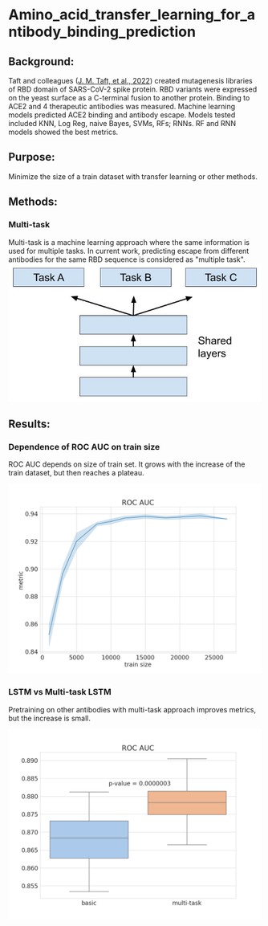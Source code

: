 # Amino_acid_transfer_learning_for_antibody_binding_prediction

## Background:
Taft and colleagues ([J. M. Taft, et al., 2022](https://www.ncbi.nlm.nih.gov/pmc/articles/PMC9428596/)) created mutagenesis libraries of RBD domain of SARS-CoV-2 spike protein. RBD variants were expressed on the yeast surface as a C-terminal fusion to another protein. Binding to ACE2 and 4 therapeutic antibodies was measured.
Machine learning models predicted ACE2 binding and antibody escape. Models tested included KNN, Log Reg, naive Bayes, SVMs, RFs; RNNs. RF and RNN models showed the best metrics.

## Purpose:
Minimize the size of a train dataset with transfer learning or other methods.

## Methods:

### Multi-task
Multi-task is a machine learning approach where the same information is used for multiple tasks. In current work, predicting escape from different antibodies for the same RBD sequence is considered as "multiple task".
![img](images/multi_task.jpg)

## Results:
### Dependence of ROC AUC on train size
ROC AUC depends on size of train set. It grows with the increase of the train dataset, but then reaches a plateau.

![img](images/train_size.png)

### LSTM vs Multi-task LSTM
Pretraining on other antibodies with multi-task approach improves metrics, but the increase is small.

![img](images/roc_auc.png)
